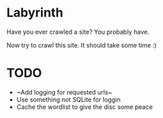 # Labyrinth

Have you ever crawled a site? You probably have.

Now try to crawl this site. It should take some time :)

# TODO

* ~Add logging for requested urls~
* Use something not SQLite for loggin
* Cache the wordlist to give the disc some peace
